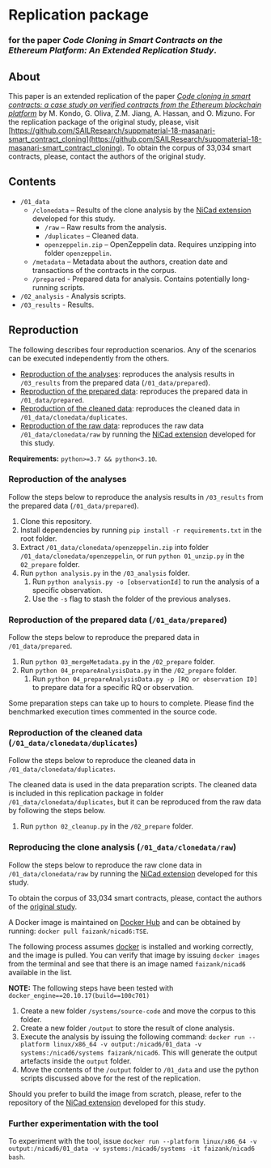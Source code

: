 # Replication package

### for the paper _Code Cloning in Smart Contracts on the Ethereum Platform: An Extended Replication Study_.

## About

This paper is an extended replication of the paper [_Code cloning in smart contracts: a case study on verified contracts from the Ethereum blockchain platform_](https://link.springer.com/article/10.1007/s10664-020-09852-5) by M. Kondo, G. Oliva, Z.M. Jiang, A. Hassan, and O. Mizuno. For the replication package of the original study, please, visit [https://github.com/SAILResearch/suppmaterial-18-masanari-smart_contract_cloning](https://github.com/SAILResearch/suppmaterial-18-masanari-smart_contract_cloning). To obtain the corpus of 33,034 smart contracts, please, contact the authors of the original study.

## Contents

- `/01_data`
  - `/clonedata` – Results of the clone analysis by the [NiCad extension](https://github.com/eff-kay/nicad6) developed for this study.
    - `/raw` – Raw results from the analysis.
    - `/duplicates` – Cleaned data.
    - `openzeppelin.zip` – OpenZeppelin data. Requires unzipping into folder `openzeppelin`.
  - `/metadata` – Metadata about the authors, creation date and transactions of the contracts in the corpus.
  - `/prepared` - Prepared data for analysis. Contains potentially long-running scripts.
- `/02_analysis` - Analysis scripts.
- `/03_results` - Results.

## Reproduction

The following describes four reproduction scenarios. Any of the scenarios can be executed independently from the others.
* [Reproduction of the analyses](#reproduction-of-the-analyses): reproduces the analysis results in `/03_results` from the prepared data (`/01_data/prepared`).
* [Reproduction of the prepared data](#reproduction-of-the-prepared-data-01_dataprepared): reproduces the prepared data in `/01_data/prepared`.
* [Reproduction of the cleaned data](#reproduction-of-the-cleaned-data-01_dataclonedataduplicates): reproduces the cleaned data in `/01_data/clonedata/duplicates`.
* [Reproduction of the raw data](#reproducing-the-clone-analysis-01_dataclonedataraw): reproduces the raw data `/01_data/clonedata/raw` by running the [NiCad extension](https://github.com/eff-kay/nicad6) developed for this study.
 
**Requirements:** `python>=3.7 && python<3.10`.

### Reproduction of the analyses

Follow the steps below to reproduce the analysis results in `/03_results` from the prepared data (`/01_data/prepared`).

1. Clone this repository.
2. Install dependencies by running `pip install -r requirements.txt` in the root folder.
3. Extract `/01_data/clonedata/openzeppelin.zip` into folder `/01_data/clonedata/openzeppelin`, or run `python 01_unzip.py` in the `02_prepare` folder.
4. Run `python analysis.py` in the `/03_analysis` folder.
   1. Run `python analysis.py -o [observationId]` to run the analysis of a specific observation.
   2. Use the `-s` flag to stash the folder of the previous analyses.

### Reproduction of the prepared data (`/01_data/prepared`)

Follow the steps below to reproduce the prepared data in `/01_data/prepared`.

1. Run `python 03_mergeMetadata.py` in the `/02_prepare` folder.
2. Run `python 04_prepareAnalysisData.py` in the `/02_prepare` folder.
   1. Run `python 04_prepareAnalysisData.py -p [RQ or observation ID]` to prepare data for a specific RQ or observation.

Some preparation steps can take up to hours to complete. Please find the benchmarked execution times commented in the source code.

### Reproduction of the cleaned data (`/01_data/clonedata/duplicates`)

Follow the steps below to reproduce the cleaned data in `/01_data/clonedata/duplicates`.

The cleaned data is used in the data preparation scripts. The cleaned data is included in this replication package in folder `/01_data/clonedata/duplicates`, but it can be reproduced from the raw data by following the steps below.

1. Run `python 02_cleanup.py` in the `/02_prepare` folder.

### Reproducing the clone analysis (`/01_data/clonedata/raw`)

Follow the steps below to reproduce the raw clone data in `/01_data/clonedata/raw` by running the [NiCad extension](https://github.com/eff-kay/nicad6) developed for this study.

To obtain the corpus of 33,034 smart contracts, please, contact the authors of the [original study](https://github.com/SAILResearch/suppmaterial-18-masanari-smart_contract_cloning).

A Docker image is maintained on [Docker Hub](https://hub.docker.com/repository/docker/faizank/nicad6) and can be obtained by running: `docker pull faizank/nicad6:TSE`.

The following process assumes [docker](https://docs.docker.com/get-started/) is installed and working correctly, and the image is pulled. You can verify that image by issuing `docker images` from the terminal and see that there is an image named `faizank/nicad6` available in the list.

**NOTE:** The following steps have been tested with `docker_engine==20.10.17(build==100c701)`

1. Create a new folder `/systems/source-code` and move the corpus to this folder.
2. Create a new folder `/output` to store the result of clone analysis.
3. Execute the analysis by issuing the following command: `docker run --platform linux/x86_64 -v output:/nicad6/01_data -v systems:/nicad6/systems faizank/nicad6`. This will generate the output artefacts inside the `output` folder.
4. Move the contents of the `/output` folder to `/01_data` and use the python scripts discussed above for the rest of the replication.

Should you prefer to build the image from scratch, please, refer to the repository of the [NiCad extension](https://github.com/eff-kay/nicad6) developed for this study.

### Further experimentation with the tool

To experiment with the tool, issue `docker run --platform linux/x86_64 -v output:/nicad6/01_data -v systems:/nicad6/systems -it faizank/nicad6 bash`.
